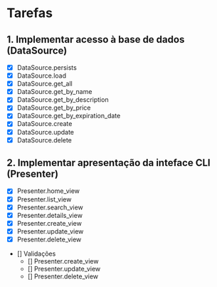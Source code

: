 # Tarefas

## 1. Implementar acesso à base de dados (DataSource)

- [x] DataSource.persists
- [x] DataSource.load
- [x] DataSource.get_all
- [x] DataSource.get_by_name
- [x] DataSource.get_by_description
- [x] DataSource.get_by_price
- [x] DataSource.get_by_expiration_date
- [x] DataSource.create
- [x] DataSource.update
- [x] DataSource.delete

## 2. Implementar apresentação da inteface CLI (Presenter)

- [x] Presenter.home_view
- [x] Presenter.list_view
- [x] Presenter.search_view
- [x] Presenter.details_view
- [x] Presenter.create_view
- [x] Presenter.update_view
- [x] Presenter.delete_view
- [] Validações
    - [] Presenter.create_view
    - [] Presenter.update_view
    - [] Presenter.delete_view